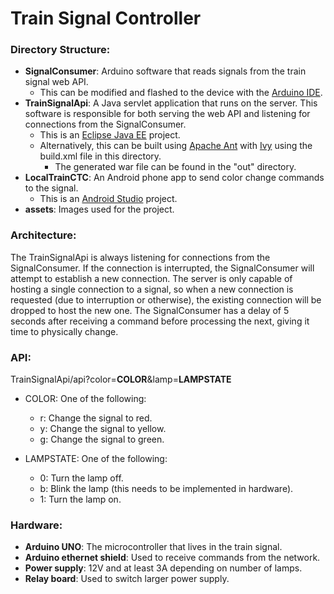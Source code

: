 # Train Signal Controller
### Directory Structure:
- __SignalConsumer__: Arduino software that reads signals from the train signal web API.
    - This can be modified and flashed to the device with the [Arduino IDE](https://www.arduino.cc/en/Main/Software).
- __TrainSignalApi__: A Java servlet application that runs on the server. This software is responsible for both serving the web API and listening for connections from the SignalConsumer.
    - This is an [Eclipse Java EE](https://www.eclipse.org/downloads/) project.
    - Alternatively, this can be built using [Apache Ant](https://ant.apache.org/bindownload.cgi) with [Ivy](http://ant.apache.org/ivy/download.cgi) using the build.xml file in this directory.
        - The generated war file can be found in the "out" directory.
- __LocalTrainCTC__: An Android phone app to send color change commands to the signal.
    - This is an [Android Studio](https://developer.android.com/studio/) project.
- __assets__: Images used for the project.

### Architecture:
The TrainSignalApi is always listening for connections from the SignalConsumer. If the connection is interrupted, the SignalConsumer will attempt to establish a new connection. The server is only capable of hosting a single connection to a signal, so when a new connection is requested (due to interruption or otherwise), the existing connection will be dropped to host the new one. The SignalConsumer has a delay of 5 seconds after receiving a command before processing the next, giving it time to physically change.

### API:
TrainSignalApi/api?color=__COLOR__&lamp=__LAMPSTATE__

- COLOR: One of the following:
    - r: Change the signal to red.
    - y: Change the signal to yellow.
    - g: Change the signal to green.

- LAMPSTATE: One of the following:
    - 0: Turn the lamp off.
    - b: Blink the lamp (this needs to be implemented in hardware).
    - 1: Turn the lamp on.

### Hardware:

- __Arduino UNO__: The microcontroller that lives in the train signal.
- __Arduino ethernet shield__: Used to receive commands from the network. 
- __Power supply__: 12V and at least 3A depending on number of lamps.
- __Relay board__: Used to switch larger power supply.